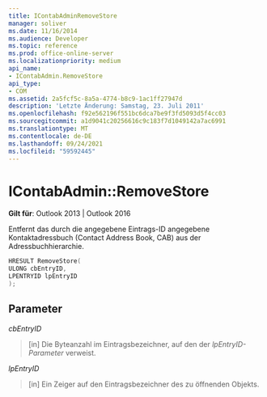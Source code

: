 ```yaml
---
title: IContabAdminRemoveStore
manager: soliver
ms.date: 11/16/2014
ms.audience: Developer
ms.topic: reference
ms.prod: office-online-server
ms.localizationpriority: medium
api_name:
- IContabAdmin.RemoveStore
api_type:
- COM
ms.assetid: 2a5fcf5c-8a5a-4774-b8c9-1ac1ff27947d
description: 'Letzte Änderung: Samstag, 23. Juli 2011'
ms.openlocfilehash: f92e562196f551bc6dca7be9f3fd5093d5f4cc03
ms.sourcegitcommit: a1d9041c20256616c9c183f7d1049142a7ac6991
ms.translationtype: MT
ms.contentlocale: de-DE
ms.lasthandoff: 09/24/2021
ms.locfileid: "59592445"
---
```

# <a name="icontabadminremovestore"></a>IContabAdmin::RemoveStore

  
  
**Gilt für**: Outlook 2013 | Outlook 2016 
  
Entfernt das durch die angegebene Eintrags-ID angegebene Kontaktadressbuch (Contact Address Book, CAB) aus der Adressbuchhierarchie.
  
```cpp
HRESULT RemoveStore(
ULONG cbEntryID, 
LPENTRYID lpEntryID
);
```

## <a name="parameters"></a>Parameter

 _cbEntryID_
  
> [in] Die Byteanzahl im Eintragsbezeichner, auf den der  _lpEntryID-Parameter_ verweist. 
    
 _lpEntryID_
  
> [in] Ein Zeiger auf den Eintragsbezeichner des zu öffnenden Objekts.
    

